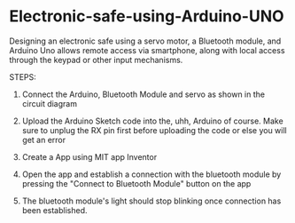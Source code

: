 # Electronic-safe-using-Arduino-UNO
Designing an electronic safe using a servo motor, a Bluetooth module, and Arduino Uno allows remote access via smartphone, along with local access through the keypad or other input mechanisms.

STEPS:
1. Connect the Arduino, Bluetooth Module and servo as shown in the circuit diagram

2. Upload the Arduino Sketch code into the, uhh, Arduino of course. Make sure to unplug the RX pin first before uploading the code or else you will get an error

3. Create a App using MIT app Inventor

4. Open the app and establish a connection with the bluetooth module by pressing the "Connect to Bluetooth Module" button on the app

5. The bluetooth module's light should stop blinking once connection has been established.
